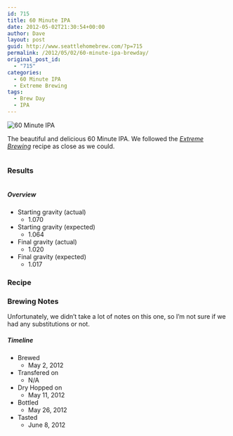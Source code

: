```yaml
---
id: 715
title: 60 Minute IPA
date: 2012-05-02T21:30:54+00:00
author: Dave
layout: post
guid: http://www.seattlehomebrew.com/?p=715
permalink: /2012/05/02/60-minute-ipa-brewday/
original_post_id:
  - "715"
categories:
  - 60 Minute IPA
  - Extreme Brewing
tags:
  - Brew Day
  - IPA
---
```

<img class="alignleft" src="/wp-content/uploads/2013/07/img_04451-375x500.jpg" alt="60 Minute IPA" />

The beautiful and delicious 60 Minute IPA. We followed the _[Extreme Brewing](http://rcm.amazon.com/e/cm?lt1=_blank&bc1=000000&IS2=1&bg1=FFFFFF&fc1=000000&lc1=0000FF&t=seatthomeb-20&o=1&p=8&l=as4&m=amazon&f=ifr&ref=ss_til&asins=1592532934)_ recipe as close as we could. 

<!--more-->

<h3 style="display: inline-block;">
  Results
</h3>



##### Overview



  * Starting gravity (actual) 
      * 1.070
  * Starting gravity (expected) 
      * 1.064
  * Final gravity (actual) 
      * 1.020
  * Final gravity (expected) 
      * 1.017 

### Recipe 

### Brewing Notes

Unfortunately, we didn&#8217;t take a lot of notes on this one, so I&#8217;m not sure if we had any substitutions or not.

##### Timeline

  * Brewed 
      * May 2, 2012
  * Transfered on 
      * N/A
  * Dry Hopped on 
      * May 11, 2012
  * Bottled 
      * May 26, 2012
  * Tasted 
      * June 8, 2012